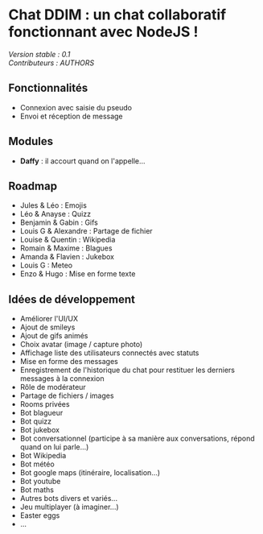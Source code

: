 # Chat DDIM : un chat collaboratif fonctionnant avec NodeJS !
*Version stable : 0.1*  
*Contributeurs : AUTHORS*

## Fonctionnalités ##
* Connexion avec saisie du pseudo
* Envoi et réception de message

## Modules ##
* __Daffy__ : il accourt quand on l'appelle...

## Roadmap ##
* Jules & Léo : Emojis
* Léo & Anayse : Quizz
* Benjamin & Gabin : Gifs
* Louis G & Alexandre : Partage de fichier
* Louise & Quentin : Wikipedia
* Romain & Maxime : Blagues
* Amanda & Flavien : Jukebox
* Louis G : Meteo
* Enzo & Hugo : Mise en forme texte

## Idées de développement ##
* Améliorer l'UI/UX
* Ajout de smileys
* Ajout de gifs animés
* Choix avatar (image / capture photo)
* Affichage liste des utilisateurs connectés avec statuts
* Mise en forme des messages
* Enregistrement de l'historique du chat pour restituer les derniers messages à la connexion
* Rôle de modérateur
* Partage de fichiers / images
* Rooms privées
* Bot blagueur
* Bot quizz
* Bot jukebox
* Bot conversationnel (participe à sa manière aux conversations, répond quand on lui parle...)
* Bot Wikipedia
* Bot météo
* Bot google maps (itinéraire, localisation...)
* Bot youtube
* Bot maths
* Autres bots divers et variés...
* Jeu multiplayer (à imaginer...)
* Easter eggs
* ...
